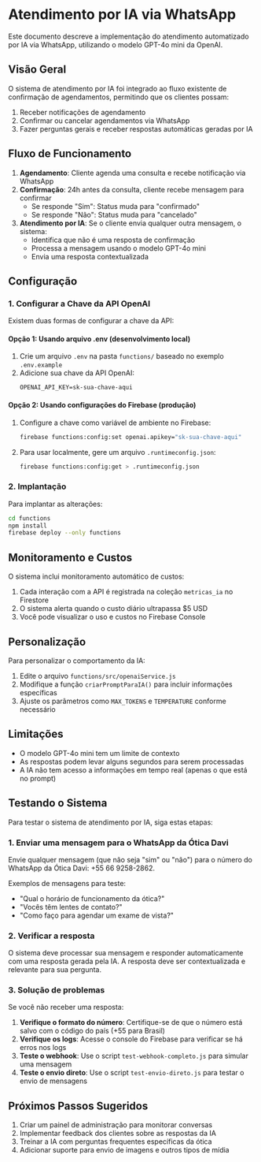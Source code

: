 # Atendimento por IA via WhatsApp

Este documento descreve a implementação do atendimento automatizado por IA via WhatsApp, utilizando o modelo GPT-4o mini da OpenAI.

## Visão Geral

O sistema de atendimento por IA foi integrado ao fluxo existente de confirmação de agendamentos, permitindo que os clientes possam:

1. Receber notificações de agendamento
2. Confirmar ou cancelar agendamentos via WhatsApp
3. Fazer perguntas gerais e receber respostas automáticas geradas por IA

## Fluxo de Funcionamento

1. **Agendamento**: Cliente agenda uma consulta e recebe notificação via WhatsApp
2. **Confirmação**: 24h antes da consulta, cliente recebe mensagem para confirmar
   - Se responde "Sim": Status muda para "confirmado"
   - Se responde "Não": Status muda para "cancelado"
3. **Atendimento por IA**: Se o cliente envia qualquer outra mensagem, o sistema:
   - Identifica que não é uma resposta de confirmação
   - Processa a mensagem usando o modelo GPT-4o mini
   - Envia uma resposta contextualizada

## Configuração

### 1. Configurar a Chave da API OpenAI

Existem duas formas de configurar a chave da API:

#### Opção 1: Usando arquivo .env (desenvolvimento local)

1. Crie um arquivo `.env` na pasta `functions/` baseado no exemplo `.env.example`
2. Adicione sua chave da API OpenAI:
   ```
   OPENAI_API_KEY=sk-sua-chave-aqui
   ```

#### Opção 2: Usando configurações do Firebase (produção)

1. Configure a chave como variável de ambiente no Firebase:
   ```bash
   firebase functions:config:set openai.apikey="sk-sua-chave-aqui"
   ```

2. Para usar localmente, gere um arquivo `.runtimeconfig.json`:
   ```bash
   firebase functions:config:get > .runtimeconfig.json
   ```

### 2. Implantação

Para implantar as alterações:

```bash
cd functions
npm install
firebase deploy --only functions
```

## Monitoramento e Custos

O sistema inclui monitoramento automático de custos:

1. Cada interação com a API é registrada na coleção `metricas_ia` no Firestore
2. O sistema alerta quando o custo diário ultrapassa $5 USD
3. Você pode visualizar o uso e custos no Firebase Console

## Personalização

Para personalizar o comportamento da IA:

1. Edite o arquivo `functions/src/openaiService.js`
2. Modifique a função `criarPromptParaIA()` para incluir informações específicas
3. Ajuste os parâmetros como `MAX_TOKENS` e `TEMPERATURE` conforme necessário

## Limitações

- O modelo GPT-4o mini tem um limite de contexto
- As respostas podem levar alguns segundos para serem processadas
- A IA não tem acesso a informações em tempo real (apenas o que está no prompt)

## Testando o Sistema

Para testar o sistema de atendimento por IA, siga estas etapas:

### 1. Enviar uma mensagem para o WhatsApp da Ótica Davi

Envie qualquer mensagem (que não seja "sim" ou "não") para o número do WhatsApp da Ótica Davi: +55 66 9258-2862.

Exemplos de mensagens para teste:
- "Qual o horário de funcionamento da ótica?"
- "Vocês têm lentes de contato?"
- "Como faço para agendar um exame de vista?"

### 2. Verificar a resposta

O sistema deve processar sua mensagem e responder automaticamente com uma resposta gerada pela IA. A resposta deve ser contextualizada e relevante para sua pergunta.

### 3. Solução de problemas

Se você não receber uma resposta:

1. **Verifique o formato do número**: Certifique-se de que o número está salvo com o código do país (+55 para Brasil)
2. **Verifique os logs**: Acesse o console do Firebase para verificar se há erros nos logs
3. **Teste o webhook**: Use o script `test-webhook-completo.js` para simular uma mensagem
4. **Teste o envio direto**: Use o script `test-envio-direto.js` para testar o envio de mensagens

## Próximos Passos Sugeridos

1. Criar um painel de administração para monitorar conversas
2. Implementar feedback dos clientes sobre as respostas da IA
3. Treinar a IA com perguntas frequentes específicas da ótica
4. Adicionar suporte para envio de imagens e outros tipos de mídia
